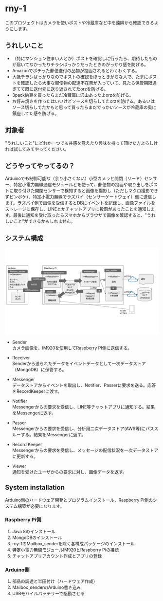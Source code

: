 # rny-1
このプロジェクトはカメラを使いポストや冷蔵庫など中を遠隔から確認できるようにします。

## うれしいこと
* （特にマンション住まい人とか）ポストを確認しに行ったら、期待したものが届いてなかったりチラシばっかりだったときのがっかり感を防げる。
* Amazonでポチった郵便送付の品物が投函されるとわくわくする。
* 大抵チラシばっかりなのでポストの確認をほっときがちな人で、たまにポストを確認したら大事な郵便物の配達不在票が入っていて、見たら保管期限過ぎてて既に送付元に送り返されてたorzを防げる。
* 3pack納豆を買ったらまだ冷蔵庫に沢山あったよorzを防げる。
* お好み焼きを作ったはいいけどソースを切らしてたorzを防げる。あるいはソース切らしてたかもと思って買ったらまだでっかいソースが冷蔵庫の奥に鎮座してた感を防げる。

## 対象者
"うれしいこと"にどれか一つでも共感を覚えたり興味を持って頂けた方よろしければ試してみてやってください。

## どうやってやってるの？
Arduinoでも制御可能な（余り小さくない）小型カメラと開閉（リード）センサー、特定小電力無線通信モジュールとを使って、郵便物の投函や取り出しをポストに取り付けた開閉センサーで検知すると画像を撮影し（ただしマクロ撮影できずピンボケ）、特定小電力無線でラズパイ（センサーゲートウェイ）側に送信します。ラズパイ側で画像を受信するとDBにイベントを記録し、画像ファイルをストレージに保存し、LINEとかチャットアプリに投函があったことを通知します。最後に通知を受け取ったらスマホからブラウザで画像を確認すると、"うれしいこと"ができるかもしれません。

## システム構成
![システム構成](https://github.com/tutertlob/rny-1/blob/master/Mail%20Box%20Notifier.svg "rny-1システム構成")


* Sender
  </br>カメラ画像を、IM920を使用してRaspberry PI側に送信する。

* Receiver
  </br>Senderから送られたデータをイベントデータとして一次データストア（MongoDB）に保管する。

* Messenger
  </br>データストアからイベントを取出し、Notifier、Passerに要求を送る。応答をRecordKeeperに渡す。

* Notifier
  </br>Messengerからの要求を受信し、LINE等チャットアプリに通知する。結果をMessengerに返す。

* Passer
  </br>Messengerからの要求を受信し、分析用二次データストア(AWS等)にパススルーする。結果をMessengerに返す。

* Record Keeper
  </br>Messengerからの要求を受信し、メッセージの配信状況を一次データストアに更新する。

* Viewer
  </br>通知を受けたユーザからの要求に対し、画像データを返す。

## System installation
Arduino側のハードウェア開発とプログラムインストール、Raspberry Pi側のシステム構築が必要になります。

### Raspberry Pi側
1. Java 8のインストール
2. MongoDBのインストール
3. rny-1のMailbox_senderを除く各構成パッケージのインストール
4. 特定小電力無線モジュールIM920とRaspberry Piの接続
5. チャットアプリアカウント作成とアプリの登録

### Arduino側
1. 部品の調達と半田付け（ハードウェア作成）
2. Mailbox_senderのArduino書き込み
3. USBモバイルバッテリーで駆動させる


